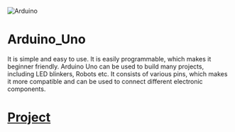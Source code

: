 ![Arduino](https://www.arduino.cc/favicon.ico) 
# Arduino_Uno
It is simple and easy to use. It is easily programmable, which makes it beginner friendly. Arduino Uno can be used to build many projects, including LED blinkers, Robots etc. It consists of various pins, which makes it more compatible and can be used to connect different electronic components.


# [Project](https://github.com/CodesWithAngad/Arduino_Uno/tree/fadec0363415a7da50139b504cdbef4ec37d3198/Project)
